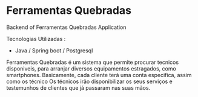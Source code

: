# Ferramentas Quebradas 
Backend of Ferramentas Quebradas Application

Tecnologias Utilizadas :

- Java /  Spring boot / Postgresql



Ferramentas Quebradas é um sistema que permite procurar tecnicos disponiveis, para arranjar diversos equipamentos estragados, como smartphones.
Basicamente, cada cliente terá uma conta especifica, assim como os técnico
Os técnicos irão disponibilizar os seus serviços e testemunhos de clientes que já passaram nas suas mãos.
